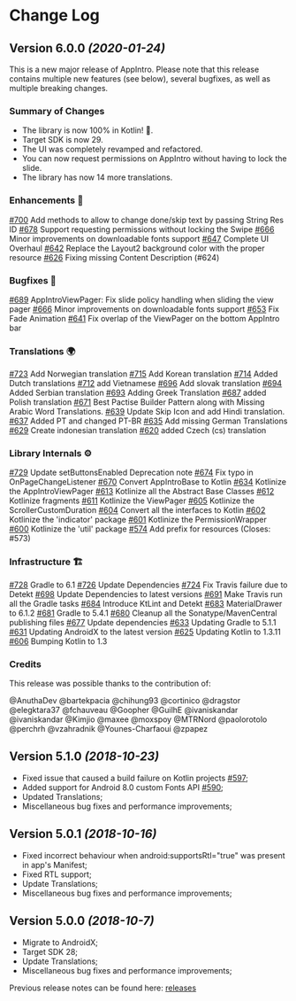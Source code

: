 # Change Log

## Version 6.0.0 *(2020-01-24)*

This is a new major release of AppIntro. Please note that this release contains multiple new features (see below), several bugfixes, as well as multiple breaking changes.

### Summary of Changes

* The library is now 100% in Kotlin! 🎉.
* Target SDK is now 29.
* The UI was completely revamped and refactored.
* You can now request permissions on AppIntro without having to lock the slide.
* The library has now 14 more translations.

### Enhancements 🎁

[#700] Add methods to allow to change done/skip text by passing String Res ID
[#678] Support requesting permissions without locking the Swipe
[#666] Minor improvements on downloadable fonts support
[#647] Complete UI Overhaul
[#642] Replace the Layout2 background color with the proper resource
[#626] Fixing missing Content Description (#624)

### Bugfixes 🐛

[#689] AppIntroViewPager: Fix slide policy handling when sliding the view pager
[#666] Minor improvements on downloadable fonts support
[#653] Fix Fade Animation
[#641] Fix overlap of the ViewPager on the bottom AppIntro bar

### Translations 🌍

[#723] Add Norwegian translation
[#715] Add Korean translation
[#714] Added Dutch translations
[#712] add Vietnamese
[#696] Add slovak translation
[#694] Added Serbian translation
[#693] Adding Greek Translation
[#687] added Polish translation
[#671] Best Pactise Builder Pattern along with Missing Arabic Word Translations.
[#639] Update Skip Icon and add Hindi translation.
[#637] Added PT and changed PT-BR
[#635] Add missing German Translations
[#629] Create indonesian translation
[#620] added Czech (cs) translation

### Library Internals ⚙️

[#729] Update setButtonsEnabled Deprecation note
[#674] Fix typo in OnPageChangeListener
[#670] Convert AppIntroBase to Kotlin
[#634] Kotlinize the AppIntroViewPager
[#613] Kotlinize all the Abstract Base Classes
[#612] Kotlinize fragments
[#611] Kotlinize the ViewPager
[#605] Kotlinize the ScrollerCustomDuration
[#604] Convert all the interfaces to Kotlin
[#602] Kotlinize the 'indicator' package
[#601] Kotlinize the PermissionWrapper
[#600] Kotlinize the 'util' package
[#574] Add prefix for resources (Closes: #573)

### Infrastructure 🏗

[#728] Gradle to 6.1
[#726] Update Dependencies
[#724] Fix Travis failure due to Detekt
[#698] Update Dependencies to latest versions
[#691] Make Travis run all the Gradle tasks
[#684] Introduce KtLint and Detekt
[#683] MaterialDrawer to 6.1.2
[#681] Gradle to 5.4.1
[#680] Cleanup all the Sonatype/MavenCentral publishing files
[#677] Update dependencies
[#633] Updating Gradle to 5.1.1
[#631] Updating AndroidX to the latest version
[#625] Updating Kotlin to 1.3.11
[#606] Bumping Kotlin to 1.3

### Credits

This release was possible thanks to the contribution of:

@AnuthaDev @bartekpacia @chihung93 @cortinico @dragstor @elegktara37 @fchauveau @Goopher @GuilhE @ivaniskandar @ivaniskandar @Kimjio @maxee @moxspoy @MTRNord @paolorotolo @perchrh @vzahradnik @Younes-Charfaoui @zpapez

## Version 5.1.0 *(2018-10-23)*

* Fixed issue that caused a build failure on Kotlin projects [#597];
* Added support for Android 8.0 custom Fonts API [#590];
* Updated Translations;
* Miscellaneous bug fixes and performance improvements;

## Version 5.0.1 *(2018-10-16)*

* Fixed incorrect behaviour when android:supportsRtl="true" was present in app's Manifest;
* Fixed RTL support;
* Update Translations;
* Miscellaneous bug fixes and performance improvements;

## Version 5.0.0 *(2018-10-7)*

* Migrate to AndroidX;
* Target SDK 28;
* Update Translations;
* Miscellaneous bug fixes and performance improvements;

Previous release notes can be found here: [releases]

[releases]: https://github.com/AppIntro/AppIntro/releases?after=v5.0.0
[#597]: https://github.com/AppIntro/AppIntro/pull/597
[#590]: https://github.com/AppIntro/AppIntro/pull/590
[#574]: https://github.com/AppIntro/AppIntro/pull/574
[#600]: https://github.com/AppIntro/AppIntro/pull/600
[#601]: https://github.com/AppIntro/AppIntro/pull/601
[#602]: https://github.com/AppIntro/AppIntro/pull/602
[#604]: https://github.com/AppIntro/AppIntro/pull/604
[#605]: https://github.com/AppIntro/AppIntro/pull/605
[#606]: https://github.com/AppIntro/AppIntro/pull/606
[#611]: https://github.com/AppIntro/AppIntro/pull/611
[#612]: https://github.com/AppIntro/AppIntro/pull/612
[#613]: https://github.com/AppIntro/AppIntro/pull/613
[#620]: https://github.com/AppIntro/AppIntro/pull/620
[#625]: https://github.com/AppIntro/AppIntro/pull/625
[#626]: https://github.com/AppIntro/AppIntro/pull/626
[#629]: https://github.com/AppIntro/AppIntro/pull/629
[#631]: https://github.com/AppIntro/AppIntro/pull/631
[#633]: https://github.com/AppIntro/AppIntro/pull/633
[#634]: https://github.com/AppIntro/AppIntro/pull/634
[#635]: https://github.com/AppIntro/AppIntro/pull/635
[#637]: https://github.com/AppIntro/AppIntro/pull/637
[#639]: https://github.com/AppIntro/AppIntro/pull/639
[#641]: https://github.com/AppIntro/AppIntro/pull/641
[#642]: https://github.com/AppIntro/AppIntro/pull/642
[#647]: https://github.com/AppIntro/AppIntro/pull/647
[#653]: https://github.com/AppIntro/AppIntro/pull/653
[#666]: https://github.com/AppIntro/AppIntro/pull/666
[#666]: https://github.com/AppIntro/AppIntro/pull/666
[#670]: https://github.com/AppIntro/AppIntro/pull/670
[#671]: https://github.com/AppIntro/AppIntro/pull/671
[#674]: https://github.com/AppIntro/AppIntro/pull/674
[#677]: https://github.com/AppIntro/AppIntro/pull/677
[#678]: https://github.com/AppIntro/AppIntro/pull/678
[#680]: https://github.com/AppIntro/AppIntro/pull/680
[#681]: https://github.com/AppIntro/AppIntro/pull/681
[#683]: https://github.com/AppIntro/AppIntro/pull/683
[#684]: https://github.com/AppIntro/AppIntro/pull/684
[#687]: https://github.com/AppIntro/AppIntro/pull/687
[#689]: https://github.com/AppIntro/AppIntro/pull/689
[#691]: https://github.com/AppIntro/AppIntro/pull/691
[#693]: https://github.com/AppIntro/AppIntro/pull/693
[#694]: https://github.com/AppIntro/AppIntro/pull/694
[#696]: https://github.com/AppIntro/AppIntro/pull/696
[#698]: https://github.com/AppIntro/AppIntro/pull/698
[#700]: https://github.com/AppIntro/AppIntro/pull/700
[#712]: https://github.com/AppIntro/AppIntro/pull/712
[#714]: https://github.com/AppIntro/AppIntro/pull/714
[#715]: https://github.com/AppIntro/AppIntro/pull/715
[#723]: https://github.com/AppIntro/AppIntro/pull/723
[#724]: https://github.com/AppIntro/AppIntro/pull/724
[#726]: https://github.com/AppIntro/AppIntro/pull/726
[#728]: https://github.com/AppIntro/AppIntro/pull/728
[#729]: https://github.com/AppIntro/AppIntro/pull/729


